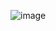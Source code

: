 
![image](https://github.com/valentine1114/Large-screen-display/assets/97842229/5b288197-d7f6-44ef-8587-29244a6634ce)
